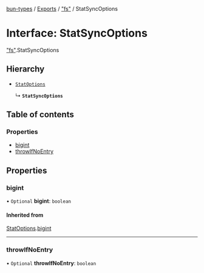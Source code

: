 [bun-types](https://github.com/oven-sh/bun-types/blob/master/api-docs/README.md) / [Exports](https://github.com/oven-sh/bun-types/blob/master/api-docs/modules.md) / ["fs"](https://github.com/oven-sh/bun-types/blob/master/api-docs/modules/fs_.md) / StatSyncOptions

# Interface: StatSyncOptions

["fs"](https://github.com/oven-sh/bun-types/blob/master/api-docs/modules/fs_.md).StatSyncOptions

## Hierarchy

- [`StatOptions`](https://github.com/oven-sh/bun-types/blob/master/api-docs/interfaces/fs_.StatOptions.md)

  ↳ **`StatSyncOptions`**

## Table of contents

### Properties

- [bigint](https://github.com/oven-sh/bun-types/blob/master/api-docs/interfaces/fs_.StatSyncOptions.md#bigint)
- [throwIfNoEntry](https://github.com/oven-sh/bun-types/blob/master/api-docs/interfaces/fs_.StatSyncOptions.md#throwifnoentry)

## Properties

### bigint

• `Optional` **bigint**: `boolean`

#### Inherited from

[StatOptions](https://github.com/oven-sh/bun-types/blob/master/api-docs/interfaces/fs_.StatOptions.md).[bigint](https://github.com/oven-sh/bun-types/blob/master/api-docs/interfaces/fs_.StatOptions.md#bigint)

___

### throwIfNoEntry

• `Optional` **throwIfNoEntry**: `boolean`

